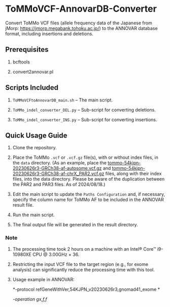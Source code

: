 # ToMMoVCF-AnnovarDB-Converter
Convert ToMMo VCF files (allele frequency data of the Japanese from jMorp: https://jmorp.megabank.tohoku.ac.jp/) to the ANNOVAR database format, including insertions and deletions.


## Prerequisites
1. bcftools

2. convert2annovar.pl

## Scripts Included
1. `ToMMoVCFtoAnnovarDB_main.sh` – The main script.

2. `ToMMo_indel_converter_DEL.py` – Sub-script for converting deletions.

3. `ToMMo_indel_converter_INS.py` – Sub-script for converting insertions.


## Quick Usage Guide
1. Clone the repository.

2. Place the ToMMo `.vcf` or `.vcf.gz` file(s), with or without index files, in the `data` directory. (As an example, place the <ins>tommo-54kjpn-20230626r3-GRCh38-af-autosome.vcf.gz</ins> and <ins>tommo-54kjpn-20230626r3-GRCh38-af-chrX_PAR2.vcf.gz</ins> files, along with their index files, into the data directory. Please be aware of the duplication between the PAR2 and PAR3 files. As of 2024/08/18.)
 
3. Edit the main script to update the `Paths Configuration` and, if necessary, specify the column name for ToMMo AF to be included in the ANNOVAR result file.

4. Run the main script.

5. The final output file will be generated in the result directory.


### Note
1. The processing time took 2 hours on a machine with an Intel® Core™ i9-10980XE CPU @ 3.00GHz × 36.

2. Restricting the input VCF file to the target region (e.g., for exome analysis) can significantly reduce the processing time with this tool.

3. Usage example in ANNOVAR:

   *-protocol refGeneWithVer,54KJPN_v20230626r3,gnomad41_exome \*

   *-operation gx,f,f*

